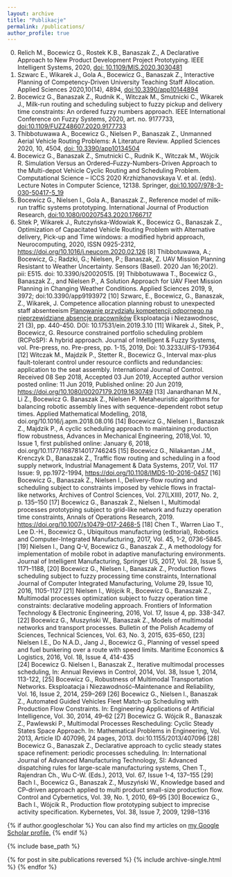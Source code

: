 ```yaml
---
layout: archive
title: "Publikacje"
permalink: /publications/
author_profile: true
---
```


0.	Relich M., Bocewicz G., Rostek K.B., Banaszak Z., A Declarative Approach to New Product Development Project Prototyping. IEEE Intelligent Systems, 2020, [doi: 10.1109/MIS.2020.3030481](https://www.computer.org/csdl/magazine/ex/5555/01/09222470/1nTrR5ybDeo)
0.	Szwarc E., Wikarek J., Gola A., Bocewicz G., Banaszak Z., Interactive Planning of Competency-Driven University Teaching Staff Allocation. Applied Sciences 2020,10(14), 4894, [doi:10.3390/app10144894](https://www.mdpi.com/2076-3417/10/14/4894)
0.	Bocewicz G., Banaszak Z., Rudnik K., Witczak M., Smutnicki C., Wikarek J., Milk-run routing and scheduling subject to fuzzy pickup and delivery time constraints: An ordered fuzzy numbers approach. IEEE International Conference on Fuzzy Systems, 2020, art. no. 9177733, [doi:10.1109/FUZZ48607.2020.9177733](https://ieeexplore.ieee.org/document/9177733)
0.	Thibbotuwawa A., Bocewicz G., Nielsen P., Banaszak Z., Unmanned Aerial Vehicle Routing Problems: A Literature Review. Applied Sciences 2020, 10, 4504, [doi: 10.3390/app10134504](https://www.mdpi.com/2076-3417/10/13/4504)
0.	Bocewicz G., Banaszak Z., Smutnicki C., Rudnik K., Witczak M., Wójcik R. Simulation Versus an Ordered–Fuzzy-Numbers-Driven Approach to the Multi-depot Vehicle Cyclic Routing and Scheduling Problem.  Computational Science – ICCS 2020 Krzhizhanovskaya V. et al. (eds). Lecture Notes in Computer Science, 12138. Springer, [doi:10.1007/978-3-030-50417-5_19](https://link.springer.com/chapter/10.1007/978-3-030-50417-5_19)
0.	Bocewicz G., Nielsen I., Gola A., Banaszak Z., Reference model of milk-run traffic systems prototyping. International Journal of Production Research, [doi:10.1080/00207543.2020.1766717](https://www.tandfonline.com/doi/abs/10.1080/00207543.2020.1766717)
0.	Sitek P, Wikarek J., Rutczyńska-Wdowiak K., Bocewicz G., Banaszak Z., Optimization of Capacitated Vehicle Routing Problem with Alternative delivery, Pick-up and Time windows: a modified hybrid approach, Neurocomputing, 2020, ISSN 0925-2312, https://doi.org/10.1016/j.neucom.2020.02.126
[8]	Thibbotuwawa, A.; Bocewicz, G.; Radzki, G.; Nielsen, P.; Banaszak, Z. UAV Mission Planning Resistant to Weather Uncertainty. Sensors (Basel). 2020 Jan 16;20(2). pii: E515. doi: 10.3390/s20020515.
[9]	Thibbotuwawa T., Bocewicz G., Banaszak Z., and Nielsen P., A Solution Approach for UAV Fleet Mission Planning in Changing Weather Conditions. Applied Sciences 2019, 9, 3972; doi:10.3390/app9193972
[10] Szwarc, E., Bocewicz, G., Banaszak, Z., Wikarek, J. Competence allocation planning robust to unexpected staff absenteeism [Planowanie przydziału kompetencji odpornego na nieprzewidziane absencje pracowników](2019) Eksploatacja i Niezawodnosc, 21 (3), pp. 440-450. DOI: 10.17531/ein.2019.3.10
[11] Wikarek J., Sitek, P., Bocewicz, G. Resource constrained portfolio scheduling problem (RCPoSP): A hybrid approach. Journal of Intelligent & Fuzzy Systems, vol. Pre-press, no. Pre-press, pp. 1-15, 2019, Doi: 10.3233/JIFS-179364
[12] Witczak M., Majdzik P., Stetter R., Bocewicz G., Interval max-plus fault-tolerant control under resource conflicts and redundancies: application to the seat assembly. International Journal of Control.  Received 08 Sep 2018, Accepted 03 Jun 2019, Accepted author version posted online: 11 Jun 2019, Published online: 20 Jun 2019, https://doi.org/10.1080/00207179.2019.1630749
[13] Janardhanan M.N., Li Z., Bocewicz G. Banaszak Z., Nielsen P. Metaheuristic algorithms for balancing robotic assembly lines with sequence-dependent robot setup times. Applied Mathematical Modelling, 2018, doi.org/10.1016/j.apm.2018.08.016
[14] Bocewicz G., Nielsen I., Banaszak Z., Majdzik P.,  A cyclic scheduling approach to maintaining production flow robustness, Advances in Mechanical Engineering, 2018,Vol. 10, Issue 1, first published online: January 6, 2018, doi.org/10.1177/1687814017746245
[15] Bocewicz G., Nilakantan J.M., Krenczyk D., Banaszak Z., Traffic flow routing and scheduling in a food supply network, Industrial Management & Data Systems, 2017, Vol. 117 Issue: 9, pp.1972-1994, https://doi.org/10.1108/IMDS-10-2016-0457
[16] Bocewicz G., Banaszak Z.,  Nielsen I., Delivery-flow routing and scheduling subject to constraints imposed by vehicle flows in fractal-like networks, Archives of Control Sciences, Vol. 27(LXIII), 2017, No. 2, p. 135–150
[17] Bocewicz G., Banaszak Z.,  Nielsen I., Multimodal processes prototyping subject to grid-like network and fuzzy operation time constraints, Annals of Operations Research, 2019. https://doi.org/10.1007/s10479-017-2468-5
[18] Chen T., Warren Liao T., Lee D.-H., Bocewicz G., Ubiquitous manufacturing (editorial), Robotics and Computer-Integrated Manufacturing, 2017, Vol. 45, 1-2, 0736-5845. 
[19] Nielsen I., Dang Q-V, Bocewicz G., Banaszak Z., A methodology for implementation of mobile robot in adaptive manufacturing environments. Journal of Intelligent Manufacturing, Springer US, 2017, Vol. 28, Issue 5, 1171–1188, 
[20] Bocewicz G., Nielsen I., Banaszak Z.,  Production flows scheduling subject to fuzzy processing time constraints, International Journal of Computer Integrated Manufacturing, Volume 29, Issue 10,  2016, 1105-1127
[21] Nielsen I., Wójcik R., Bocewicz G., Banaszak Z., Multimodal processes optimization subject to fuzzy operation time constraints: declarative modeling approach. Frontiers of Information Technology & Electronic Engineering, 2016, Vol. 17, Issue 4, pp. 338-347. 
[22] Bocewicz G., Muszyński W., Banaszak Z., Models of multimodal networks and transport processes. Bulletin of the Polish Academy of Sciences, Technical Sciences, Vol. 63, No. 3, 2015, 635-650, 
[23] Nielsen I.E., Do N.A.D., Jang J., Bocewicz G., Planning of vessel speed and fuel bunkering over a route with speed limits. Maritime Economics & Logistics, 2016,  Vol. 18, Issue 4,  414-435   
[24] Bocewicz G. Nielsen I., Banaszak Z., Iterative multimodal processes scheduling, In: Annual Reviews in Control, 2014, Vol. 38, Issue 1, 2014, 113-122,
[25]  Bocewicz G., Robustness of Multimodal Transportation Networks. Eksploatacja i Niezawodność–Maintenance and Reliability, Vol. 16, Issue 2, 2014, 259–269 
[26] Bocewicz G., Nielsen I., Banaszak Z., Automated Guided Vehicles Fleet Match-up Scheduling with Production Flow Constraints. In: Engineering Applications of Artificial Intelligence, Vol. 30, 2014, 49–62 
[27] Bocewicz G. Wójcik R., Banaszak Z., Pawlewski P., Multimodal Processes Rescheduling: Cyclic Steady States Space Approach. In: Mathematical Problems in Engineering, Vol. 2013, Article ID 407096, 24 pages, 2013. doi:10.1155/2013/407096 
[28] Bocewicz G., Banaszak Z., Declarative approach to cyclic steady states space refinement: periodic processes scheduling. In: International Journal of Advanced Manufacturing Technology, SI: Advanced dispatching rules for large-scale manufacturing systems, Chen T., Rajendran Ch., Wu C-W. (Eds.), 2013, Vol. 67, Issue 1-4, 137–155 
[29] Bach I., Bocewicz G., Banaszak Z., Muszyński W., Knowledge based and CP-driven approach applied to multi product small-size production flow. Control and Cybernetics, Vol. 39, No. 1, 2010, 69–95 
[30] Bocewicz G., Bach I., Wójcik R., Production flow prototyping subject to imprecise activity specification. Kybernetes, Vol. 38, Issue 7, 2009, 1298–1316 


{% if author.googlescholar %}
  You can also find my articles on <u><a href="{{author.googlescholar}}">my Google Scholar profile</a>.</u>
{% endif %}

{% include base_path %}

{% for post in site.publications reversed %}
  {% include archive-single.html %}
{% endfor %}
